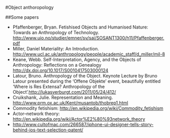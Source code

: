 #Object anthoropology


##Some papers
* Pfaffenberger, Bryan. Fetishised Objects and Humanised Nature: Towards an Anthropology of Technology. http://www.uio.no/studier/emner/sv/sai/SOSANT1300/h11/Pfaffenberger.pdf
* Miller, Daniel Materiality: An Introduction. http://www.ucl.ac.uk/anthropology/people/academic_staff/d_miller/mil-8
* Keane, Webb. Self-Interpretation, Agency, and the Objects of Anthropology: Reflections on a Genealogy http://dx.doi.org/10.1017/S0010417503000124
* Latour, Bruno. Anthropology of the Object. Keynote Lecture by Bruno Latour presented during the ‘Offene Objekte’ event, beautifully entitled ‘Where is Res Extensa?  Anthropology of the Object’.http://lukasverburgt.com/2011/05/24/412/
* Cruikshank, Julie.  Representation and Meaning. http://www.prm.ox.ac.uk/Kent/musantob/thobrep1.html
* Commodity fetishism: http://en.wikipedia.org/wiki/Commodity_fetishism
* Actor–network theory: http://en.wikipedia.org/wiki/Actor%E2%80%93network_theory
* http://www.cultofmac.com/266587/iphone-ui-designer-tells-story-behind-ios-text-selection-patent/
